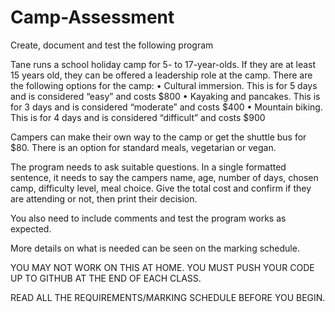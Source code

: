 # Camp-Assessment

Create, document and test the following program

Tane runs a school holiday camp for 5- to 17-year-olds. If they are at least 15 years old, they can be offered a leadership role at the camp.
There are the following options for the camp:
  •	Cultural immersion. This is for 5 days and is considered “easy” and costs $800
  •	Kayaking and pancakes. This is for 3 days and is considered “moderate” and costs $400
  •	Mountain biking. This is for 4 days and is considered “difficult” and costs $900

Campers can make their own way to the camp or get the shuttle bus for $80.
There is an option for standard meals, vegetarian or vegan.

The program needs to ask suitable questions. 
In a single formatted sentence, it needs to say the campers name, age, number of days, chosen camp, difficulty level, meal choice.
Give the total cost and confirm if they are attending or not, then print their decision.

You also need to include comments and test the program works as expected.

More details on what is needed can be seen on the marking schedule.

YOU MAY NOT WORK ON THIS AT HOME. YOU MUST PUSH YOUR CODE UP TO GITHUB AT THE END OF EACH CLASS.

READ ALL THE REQUIREMENTS/MARKING SCHEDULE BEFORE YOU BEGIN.
